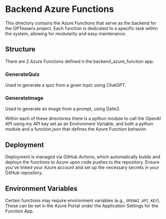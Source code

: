 # Backend Azure Functions

This directory contains the Azure Functions that serve as the backend for the GPTeasers project. Each function is dedicated to a specific task within the system, allowing for modularity and easy maintenance.

## Structure

There are 2 Azure Functions defined n the backend_azure_function app:

### GenerateQuiz

Used to generate a quiz from a given topic using ChatGPT.

### GenerateImage

Used to generate an image from a prompt, using Dalle2.


Within each of these directories there is a python module to call the OpenAI API using my API key set as an Environment Variable, and both a python module and a function.json that defines the Azure Function behavior.


## Deployment

Deployment is managed via GitHub Actions, which automatically builds and deploys the functions to Azure upon code pushes to the repository. Ensure you've linked your Azure account and set up the necessary secrets in your GitHub repository.

## Environment Variables

Certain functions may require environment variables (e.g., `OPENAI_API_KEY`). These can be set in the Azure Portal under the Application Settings for the Function App.
